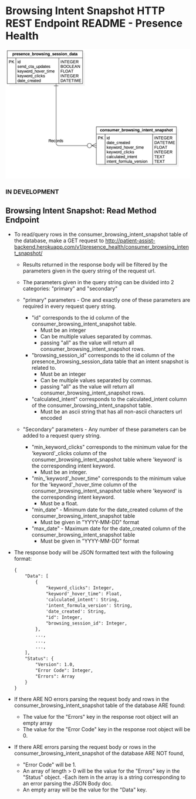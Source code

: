# Browsing Intent Snapshot HTTP REST Endpoint README - Presence Health

![Browsing Intent Snapshot ERD - Presence Health](../../../db_erds/presence_health/browsing_intent_snapshot_erd.jpg)

### IN DEVELOPMENT
## Browsing Intent Snapshot: Read Method Endpoint
- To read/query rows in the consumer_browsing_intent_snapshot table of the database, make a GET request to
http://patient-assist-backend.herokuapp.com/v1/presence_health/consumer_browsing_intent_snapshot/
    - Results returned in the response body will be filtered by the parameters given in the query string of the request url.
    - The parameters given in the query string can be divided into 2 categories: "primary" and "secondary"
    
    - "primary" parameters - One and exactly one of these parameters are required in every request query string.
        - "id" corresponds to the id column of the consumer_browsing_intent_snapshot table.
            - Must be an integer
            - Can be multiple values separated by commas.
            - passing "all" as the value will return all consumer_browsing_intent_snapshot rows.
        - "browsing_session_id" corresponds to the id column of the presence_browsing_session_data table that an intent snapshot is related to.
            - Must be an integer
            - Can be multiple values separated by commas.
            - passing "all" as the value will return all consumer_browsing_intent_snapshot rows.
        - "calculated_intent" corresponds to the calculated_intent column of the consumer_browsing_intent_snapshot table.
            - Must be an ascii string that has all non-ascii characters url encoded
            
    - "Secondary" parameters - Any number of these parameters can be added to a request query string.
        - "min_keyword_clicks" corresponds to the minimum value for the 'keyword'_clicks column of the consumer_browsing_intent_snapshot table where 'keyword' is the corresponding intent keyword.
            - Must be an integer.
        - "min_'keyword'_hover_time" corresponds to the minimum value for the 'keyword'_hover_time column of the consumer_browsing_intent_snapshot table where 'keyword' is the corresponding intent keyword.
            - Must be a float.
        - "min_date" - Minimum date for the date_created column of the consumer_browsing_intent_snapshot table
            - Must be given in "YYYY-MM-DD" format
        - "max_date" - Maximum date for the date_created column of the consumer_browsing_intent_snapshot table
            - Must be given in "YYYY-MM-DD" format
    
- The response body will be JSON formatted text with the following format:
    ```
    {
        "Data": [
            {
                "keyword_clicks": Integer,
                "keyword'_hover_time": Float,
                'calculated_intent': String,
                'intent_formula_version': String,
                'date_created': String,
                "id": Integer,
                "browsing_session_id": Integer,
            },
            ...,
            ...,
            ...,
        ],
        "Status": {
            "Version": 1.0,
            "Error Code": Integer,
            "Errors": Array
        }
    }
    ```
  
- If there ARE NO errors parsing the request body and rows in the consumer_browsing_intent_snapshot table of the database ARE found:
    - The value for the "Errors" key in the response root object will an empty array
    - The value for the "Error Code" key in the response root object will be 0. 
- If there ARE errors parsing the request body or rows in the consumer_browsing_intent_snapshot of the database ARE NOT found,
    - "Error Code" will be 1.
    - An array of length > 0 will be the value for the "Errors" key in the "Status" object.
        -Each item in the array is a string corresponding to an error parsing the JSON Body doc.
    - An empty array will be the value for the "Data" key.
